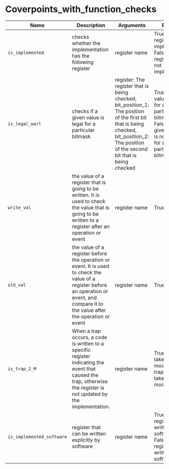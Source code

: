 # Coverpoints_with_function_checks

|     **Name**     | **Description**                                                   | **Arguments**                  |**Return**  |
| ---              | ---                                                               | ---                            | ---        |
| `is_implemented` | checks whether the implementation has the following register      | register name                  | True: if the register is implemented, False: if the register is not implemented | 
| `is_legal_warl`  | checks if a given value is legal for a particular bitmask         | register: The register that is being checked, bit_position_1: The position of the first bit that is being checked, bit_position_2: The position of the second bit that is being checked |   True: if given value is legal for a particular bitmask, False: if given value is not legal for a particular bitmask | 
| `write_val`   |  the value of a register that is going to be written. It is used to check the value that is going to be written to a register after an operation or event         | register name                  | True / False | 
| `old_val`   |  the value of a register before the operation or event. It is used to check the value of a register before an operation or event, and compare it to the value after the operation or event         | register name                  | True / False | 
| `is_trap_2_M`   |  When a trap occurs, a code is written to a specific register indicating the event that caused the trap, otherwise the register is not updated by the implementation.         | register name                  | True: trap is taken in M mode, False:  trap is not taken in M mode | 
| `is_implemented_software`   | register that can be written explicitly by software         | register name                  | True: if register written by software, False:if register not written by software |
